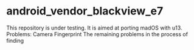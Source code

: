 # android_vendor_blackview_e7
This repository is under testing. It is aimed at porting madOS with u13.
Problems:
Camera
Fingerprint
The remaining problems in the process of finding
